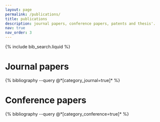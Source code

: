 ```yaml
---
layout: page
permalink: /publications/
title: publications
description: journal papers, conference papers, patents and thesis'.
nav: true
nav_order: 3
---
```


<!-- _pages/publications.md -->

<!-- Bibsearch Feature -->

{% include bib_search.liquid %}

# Journal papers

<div class="publications">
  {% bibliography --query @*[category_journal=true]* %}
</div>


# Conference papers

<div class="publications">
  {% bibliography --query @*[category_conference=true]* %}
</div>



